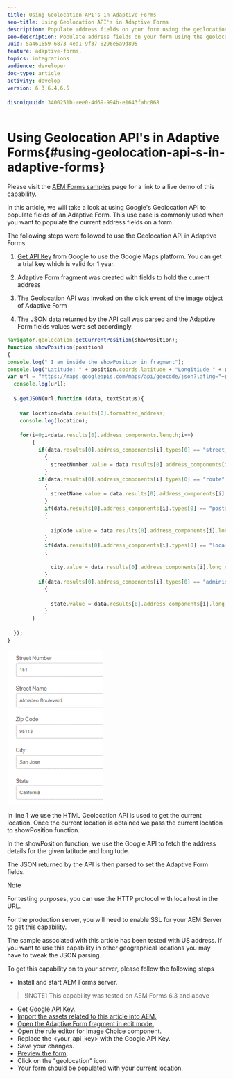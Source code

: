 ```yaml
---
title: Using Geolocation API's in Adaptive Forms
seo-title: Using Geolocation API's in Adaptive Forms
description: Populate address fields on your form using the geolocation api's
seo-description: Populate address fields on your form using the geolocation api's
uuid: 5a461659-6873-4ea1-9f37-8296e5a9d895
feature: adaptive-forms,
topics: integrations
audience: developer
doc-type: article
activity: develop
version: 6.3,6.4,6.5

discoiquuid: 3400251b-aee0-4d69-994b-e1643fabc868
---
```


# Using Geolocation API's in Adaptive Forms{#using-geolocation-api-s-in-adaptive-forms}

Please visit the [AEM Forms samples](https://forms.enablementadobe.com/content/samples/samples.html?query=0) page for a link to a live demo of this capability.

In this article, we will take a look at using Google's Geolocation API to populate fields of an Adaptive Form. This use case is commonly used when you want to populate the current address fields on a form.

The following steps were followed to use the Geolocation API in Adaptive Forms.

 1. [Get API Key](https://developers.google.com/maps/documentation/javascript/get-api-key) from Google to use the Google Maps platform. You can get a trial key which is valid for 1 year.

1. Adaptive Form fragment was created with fields to hold the current address

1. The Geolocation API was invoked on the click event of the image object of Adaptive Form

1. The JSON data returned by the API call was parsed and the Adaptive Form fields values were set accordingly.

```javascript
navigator.geolocation.getCurrentPosition(showPosition);
function showPosition(position) 
{
console.log(" I am inside the showPosition in fragment");
console.log("Latitude: " + position.coords.latitude + "Longitiude " + position.coords.longitude);
var url = "https://maps.googleapis.com/maps/api/geocode/json?latlng="+position.coords.latitude+","+position.coords.longitude+"&key=<your_api_key>";
  console.log(url);
  
  $.getJSON(url,function (data, textStatus){
    
    var location=data.results[0].formatted_address;
    console.log(location);
    
    for(i=0;i<data.results[0].address_components.length;i++)
        {
          if(data.results[0].address_components[i].types[0] == "street_number")
            {
              streetNumber.value = data.results[0].address_components[i].long_name;
            }
          if(data.results[0].address_components[i].types[0] == "route")
            {
              streetName.value = data.results[0].address_components[i].long_name;
            }
            if(data.results[0].address_components[i].types[0] == "postal_code")
            {
              
              zipCode.value = data.results[0].address_components[i].long_name;
            }
            if(data.results[0].address_components[i].types[0] == "locality")
            {
              
              city.value = data.results[0].address_components[i].long_name;
            }
          if(data.results[0].address_components[i].types[0] == "administrative_area_level_1")
            {
              
              state.value = data.results[0].address_components[i].long_name;
            }
        }
    
  });
}

```

![Fields populate with geoloaction api](assets/capture-4.gif)

In line 1 we use the HTML Geolocation API is used to get the current location. Once the current location is obtained we pass the current location to showPosition function.

In the showPosition function, we use the Google API to fetch the address details for the given latitude and longitude.

The JSON returned by the API is then parsed to set the Adaptive Form fields.

>[!NOTE]
>
>For testing purposes, you can use the HTTP protocol with localhost in the URL.
>
>For the production server, you will need to enable SSL for your AEM Server to get this capability.
>
>The sample associated with this article has been tested with US address. If you want to use this capability in other geographical locations you may have to tweak the JSON parsing.

To get this capability on to your server, please follow the following steps

* Install and start  AEM  Forms server. 
>![NOTE] This capability was tested on AEM Forms 6.3 and above
* [Get  Google  API Key](https://developers.google.com/maps/documentation/javascript/get-api-key).
* [Import the assets related to this article into AEM.](assets/geolocationapi.zip) 
* [Open the Adaptive Form fragment in edit mode.](http://localhost:4502/editor.html/content/forms/af/currentaddressfragment.html)
* Open the rule editor for Image Choice component.
* Replace the &lt;your_api_key&gt; with the Google API Key.
* Save your changes.
* [Preview the form](http://localhost:4502/content/dam/formsanddocuments/currentaddressfragment/jcr:content?wcmmode=disabled).
* Click on the "geolocation" icon.
* Your form should be populated with your current location.
